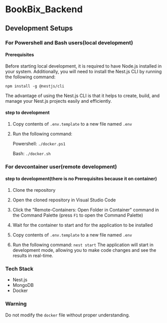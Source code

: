 # BookBix_Backend 
 
## Development Setups 
 
### For Powershell and Bash users(local development) 
#### Prerequisites 
Before starting local development, it is required to have Node.js installed in your system. Additionally, you will need to install the Nest.js CLI by running the following command:  
 
    npm install -g @nestjs/cli 
 
 The advantage of using the Nest.js CLI is that it helps to create, build, and manage your Nest.js projects easily and efficiently. 
 
#### step to development 
1. Copy contents of `.env.template` to a new file named `.env` 
2. Run the following command: 
 
    Powershell: `./docker.ps1 ` 
 
    Bash: `./docker.sh` 
 
 
### For devcontainer user(remote development) 
#### step to development(there is no Prerequisites because it on container) 
 
1. Clone the repository 
    
2. Open the cloned repository in Visual Studio Code 
 
3. Click the "Remote-Containers: Open Folder in Container" command in the Command Palette (press `F1` to open the Command Palette) 
 
4. Wait for the container to start and for the application to be installed 
 
5. Copy contents of `.env.template` to a new file named `.env` 
 
6. Run the following command: `nest start` The application will start in development mode, allowing you to make code changes and see the results in real-time. 
  
 
 
### Tech Stack 
- Nest.js 
- MongoDB 
- Docker 
 
### Warning 
Do not modify the `docker` file without proper understanding. 
 